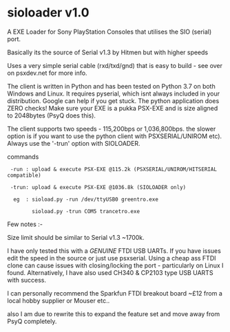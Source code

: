 # sioloader v1.0

A EXE Loader for Sony PlayStation Consoles that utilises the SIO (serial) port.

Basically its the source of Serial v1.3 by Hitmen but with higher speeds

Uses a very simple serial cable (rxd/txd/gnd) that is easy to build - see over on psxdev.net for more info.

The client is written in Python and has been tested on Python 3.7 on both Windows and Linux. It requires pyserial, which isnt always included in your distribution. Google can help if you get stuck. The python application does ZERO checks! Make sure your EXE is a pukka PSX-EXE and is size aligned to 2048bytes (PsyQ does this).

The client supports two speeds - 115,200bps or 1,036,800bps. the slower option is if you want to use the python client with PSXSERIAL/UNIROM etc). Always use the '-trun' option with SIOLOADER.

commands

     -run : upload & execute PSX-EXE @115.2k (PSXSERIAL/UNIROM/HITSERIAL compatible)
     
     -trun: upload & execute PSX-EXE @1036.8k (SIOLOADER only)

      eg  : sioload.py -run /dev/ttyUSB0 greentro.exe
      
            sioload.py -trun COM5 trancetro.exe

Few notes :-

Size limit should be similar to Serial v1.3 ~1700k. 

I have only tested this with a *GENUINE* FTDI USB UARTs. If you have issues edit the speed in the source or just use psxserial. Using a cheap ass FTDI clone can cause issues with closing/locking the port - particularly on Linux I found. Alternatively, I have also used CH340 & CP2103 type USB UARTS with success.

I can personally recommend the Sparkfun FTDI breakout board ~£12 from a local hobby supplier or Mouser etc..

also I am due to rewrite this to expand the feature set and move away from PsyQ completely.










